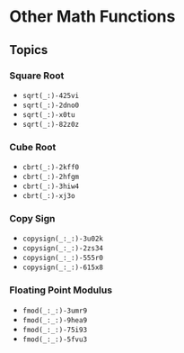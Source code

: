 # Other Math Functions

## Topics

### Square Root

- ``sqrt(_:)-425vi``
- ``sqrt(_:)-2dno0``
- ``sqrt(_:)-x0tu``
- ``sqrt(_:)-82z0z``

### Cube Root

- ``cbrt(_:)-2kff0``
- ``cbrt(_:)-2hfgm``
- ``cbrt(_:)-3hiw4``
- ``cbrt(_:)-xj3o``

### Copy Sign

- ``copysign(_:_:)-3u02k``
- ``copysign(_:_:)-2zs34``
- ``copysign(_:_:)-555r0``
- ``copysign(_:_:)-615x8``

### Floating Point Modulus

- ``fmod(_:_:)-3umr9``
- ``fmod(_:_:)-9hea9``
- ``fmod(_:_:)-75i93``
- ``fmod(_:_:)-5fvu3``
